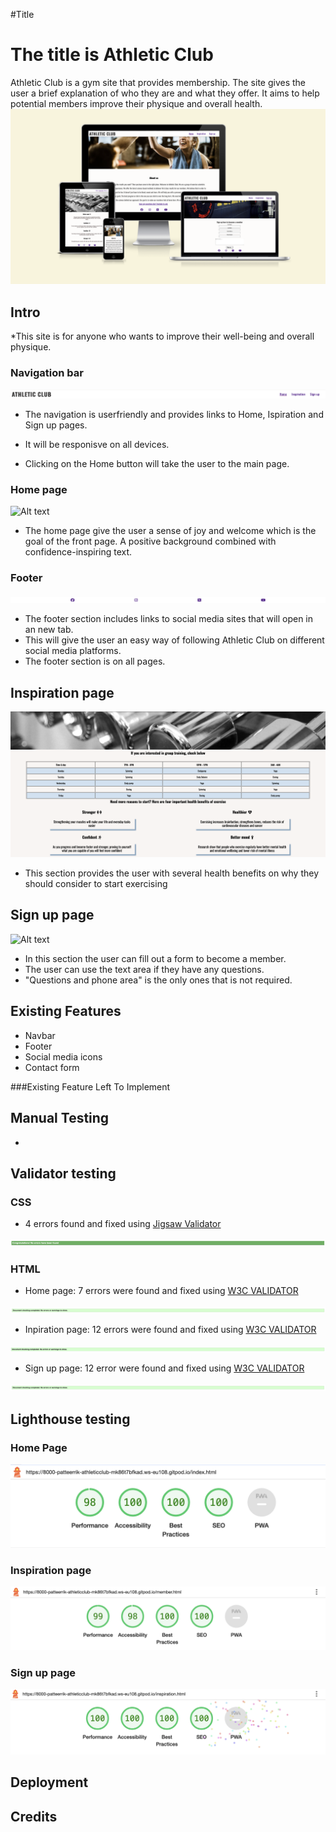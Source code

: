 #Title

# The title is Athletic Club

Athletic Club is a gym site that provides membership. The site gives the user a brief explanation of who they are and what they offer. It aims to help potential members improve their physique and overall health.
![Alt text](assets/images/readme-images/Multi%20device%20test.png)

## Intro

*This site is for anyone who wants to improve their well-being and overall physique.




### Navigation bar 

![Alt text](assets/images/readme-images/Navigation%20bar%20(Readme).png)


* The navigation is userfriendly and provides links to Home, Ispiration and Sign up pages.

* It will be responisve on all devices. 

* Clicking on the Home button will take the user to the main page.





### Home page
![Alt text](assets/images/readme-images/Home%20page%20(Readme).png)

* The home page give the user a sense of joy and welcome which is the goal of the front page. A positive background combined with confidence-inspiring text.





### Footer
![Alt text](assets/images/readme-images/Footer%20(Readme).png)

* The footer section includes links to social media sites that will open in an new tab.
* This will give the user an easy way of following Athletic Club on different social media platforms.
* The footer section is on all pages.




## Inspiration page
![Alt text](assets/images/readme-images/Inspiration%20page%20(Readme).png)



* This section provides the user with several health benefits on why they should consider to start exercising



## Sign up page
![Alt text](assets/images/readme-images/Sign%20up%20page%20(Readme).png)

* In this section the user can fill out a form to become a member.
* The user can use the text area if they have any questions.
* "Questions and phone area" is the only ones that is not required.




## Existing Features

* Navbar
* Footer
* Social media icons
* Contact form

###Existing Feature Left To Implement



## Manual Testing


*


## Validator testing

### CSS

* 4 errors found and fixed using [Jigsaw Validator](https://jigsaw.w3.org/css-validator/)

![Alt text](assets/images/readme-images/Css%20checker.png)

### HTML

* Home page: 7 errors were found and fixed using [W3C VALIDATOR](https://validator.w3.org/)

![Alt text](assets/images/readme-images/Home%20page%20Html%20checker.png)

* Inpiration page: 12 errors were found and fixed using [W3C VALIDATOR](https://validator.w3.org/)

![Alt text](assets/images/readme-images/Inspiration%20page%20Html%20checker.png)

* Sign up page: 12 error were found and fixed using [W3C VALIDATOR](https://validator.w3.org/)

![Alt text](assets/images/readme-images/Sign%20up%20page%20Html%20checker.png)


## Lighthouse testing

### Home Page

![Alt text](assets/images/readme-images/Home%20page%20(lighthouse).png)

### Inspiration page

![Alt text](assets/images/readme-images/Inspiration%20page%20(lighthouse).png)

### Sign up page

![Alt text](assets/images/readme-images/Sign%20up%20page%20(lighthouse).png)

## Deployment



## Credits